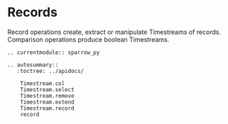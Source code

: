# Records

Record operations create, extract or manipulate Timestreams of records.
Comparison operations produce boolean Timestreams.

```{eval-rst}
.. currentmodule:: sparrow_py

.. autosummary::
   :toctree: ../apidocs/

    Timestream.col
    Timestream.select
    Timestream.remove
    Timestream.extend
    Timestream.record
    record
```